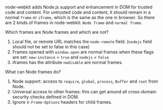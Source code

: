 node-webkit adds Node.js support and enhancement in DOM for trusted code and content. For untrusted code and content, it should remain in a normal `frame` or `iframe`, which is the same as the one in browser. So there are 2 kinds of frames in node-webkit: `Node frame` and `normal frame`.

Which frames are Node frames and which are not?

1. Local file, or remote URL matches the `node-remote` field. (`nodejs` field should not be set to false in this case)
2. Frames opened with `window.open` are normal frames when these flags are set: `new-instance` = `true` and `nodejs` = `false`
3. iframes has the attribute `nwdisable` are normal frames.

What can Node frames do?

1. Node support: access to `require`, `global`, `process`, `Buffer` and `root` from Node.
2. Universal access to other frames: this can get around all cross-domain security checks defined in DOM.
3. Ignore `X-Frame-Options` headers for child frames.
